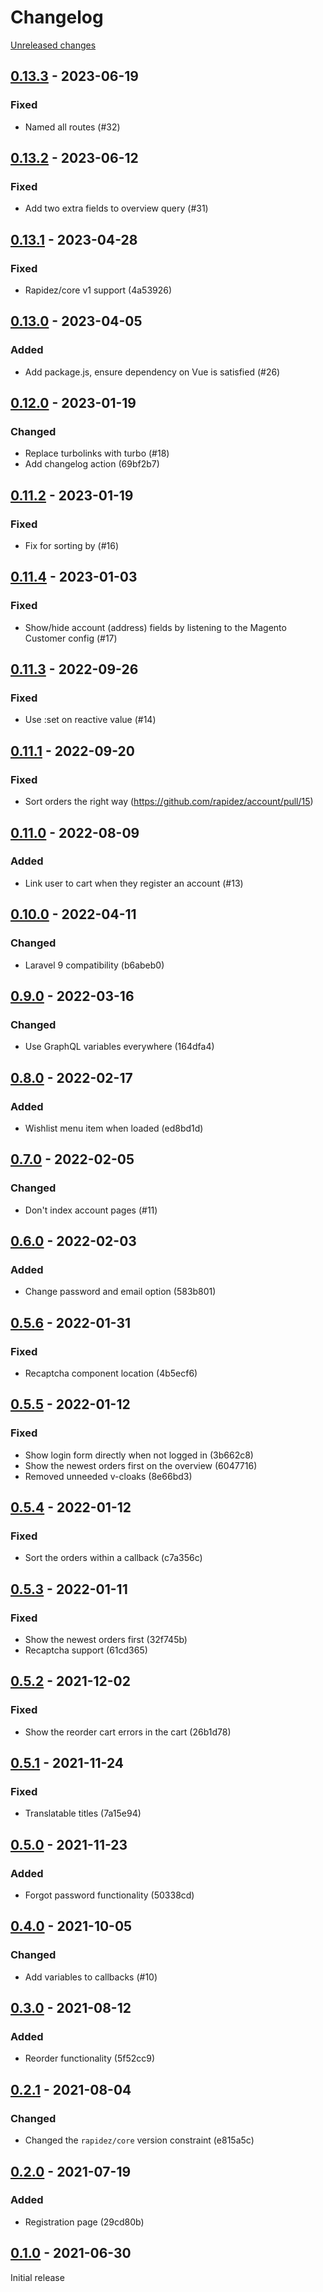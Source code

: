 # Changelog 

[Unreleased changes](https://github.com/rapidez/account/compare/0.13.3...master)
## [0.13.3](https://github.com/rapidez/account/releases/tag/0.13.3) - 2023-06-19

### Fixed

- Named all routes (#32)

## [0.13.2](https://github.com/rapidez/account/releases/tag/0.13.2) - 2023-06-12

### Fixed

- Add two extra fields to overview query (#31)

## [0.13.1](https://github.com/rapidez/account/releases/tag/0.13.1) - 2023-04-28

### Fixed

- Rapidez/core v1 support (4a53926)

## [0.13.0](https://github.com/rapidez/account/releases/tag/0.13.0) - 2023-04-05

### Added

- Add package.js, ensure dependency on Vue is satisfied (#26)

## [0.12.0](https://github.com/rapidez/account/releases/tag/0.12.0) - 2023-01-19

### Changed

- Replace turbolinks with turbo (#18)
- Add changelog action (69bf2b7)

## [0.11.2](https://github.com/rapidez/account/releases/tag/0.11.2) - 2023-01-19

### Fixed

- Fix for sorting by (#16)

## [0.11.4](https://github.com/rapidez/account/releases/tag/0.11.4) - 2023-01-03

### Fixed

- Show/hide account (address) fields by listening to the Magento Customer config (#17)

## [0.11.3](https://github.com/rapidez/account/releases/tag/0.11.3) - 2022-09-26

### Fixed

- Use :set on reactive value (#14)

## [0.11.1](https://github.com/rapidez/account/releases/tag/0.11.1) - 2022-09-20

### Fixed

- Sort orders the right way (https://github.com/rapidez/account/pull/15)

## [0.11.0](https://github.com/rapidez/account/releases/tag/0.11.0) - 2022-08-09

### Added

- Link user to cart when they register an account (#13)

## [0.10.0](https://github.com/rapidez/account/releases/tag/0.10.0) - 2022-04-11

### Changed

- Laravel 9 compatibility (b6abeb0)

## [0.9.0](https://github.com/rapidez/account/releases/tag/0.9.0) - 2022-03-16

### Changed

- Use GraphQL variables everywhere (164dfa4)

## [0.8.0](https://github.com/rapidez/account/releases/tag/0.8.0) - 2022-02-17

### Added

- Wishlist menu item when loaded (ed8bd1d)

## [0.7.0](https://github.com/rapidez/account/releases/tag/0.7.0) - 2022-02-05

### Changed

- Don't index account pages (#11)

## [0.6.0](https://github.com/rapidez/account/releases/tag/0.6.0) - 2022-02-03

### Added

- Change password and email option (583b801)

## [0.5.6](https://github.com/rapidez/account/releases/tag/0.5.6) - 2022-01-31

### Fixed

- Recaptcha component location (4b5ecf6)

## [0.5.5](https://github.com/rapidez/account/releases/tag/0.5.5) - 2022-01-12

### Fixed

- Show login form directly when not logged in (3b662c8)
- Show the newest orders first on the overview (6047716)
- Removed unneeded v-cloaks (8e66bd3)

## [0.5.4](https://github.com/rapidez/account/releases/tag/0.5.4) - 2022-01-12

### Fixed

- Sort the orders within a callback (c7a356c)

## [0.5.3](https://github.com/rapidez/account/releases/tag/0.5.3) - 2022-01-11

### Fixed

- Show the newest orders first (32f745b)
- Recaptcha support (61cd365)

## [0.5.2](https://github.com/rapidez/account/releases/tag/0.5.2) - 2021-12-02

### Fixed

- Show the reorder cart errors in the cart (26b1d78)

## [0.5.1](https://github.com/rapidez/account/releases/tag/0.5.1) - 2021-11-24

### Fixed

- Translatable titles (7a15e94)

## [0.5.0](https://github.com/rapidez/account/releases/tag/0.5.0) - 2021-11-23

### Added

- Forgot password functionality (50338cd)

## [0.4.0](https://github.com/rapidez/account/releases/tag/0.4.0) - 2021-10-05

### Changed

- Add variables to callbacks (#10)

## [0.3.0](https://github.com/rapidez/account/releases/tag/0.3.0) - 2021-08-12

### Added

- Reorder functionality (5f52cc9)

## [0.2.1](https://github.com/rapidez/account/releases/tag/0.2.1) - 2021-08-04

### Changed

- Changed the `rapidez/core` version constraint (e815a5c)

## [0.2.0](https://github.com/rapidez/account/releases/tag/0.2.0) - 2021-07-19

### Added

- Registration page (29cd80b)

## [0.1.0](https://github.com/rapidez/account/releases/tag/0.1.0) - 2021-06-30

Initial release

